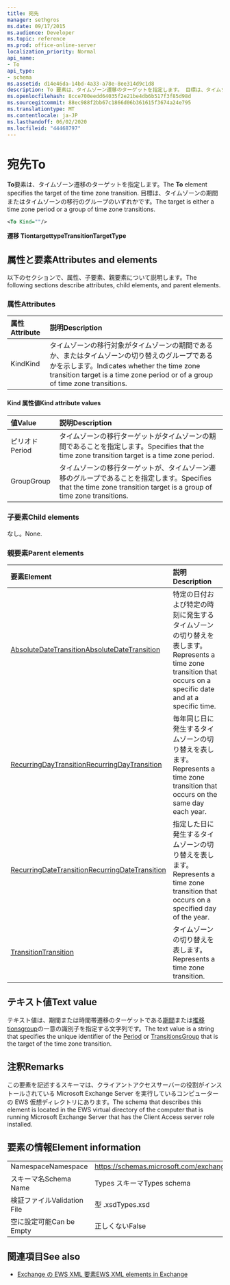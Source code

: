 ```yaml
---
title: 宛先
manager: sethgros
ms.date: 09/17/2015
ms.audience: Developer
ms.topic: reference
ms.prod: office-online-server
localization_priority: Normal
api_name:
- To
api_type:
- schema
ms.assetid: d14e46da-14bd-4a33-a78e-8ee314d9c1d8
description: To 要素は、タイムゾーン遷移のターゲットを指定します。 目標は、タイムゾーンの期間またはタイムゾーンの移行のグループのいずれかです。
ms.openlocfilehash: 8cce700eedd64035f2e21be4db6b517f3f85d98d
ms.sourcegitcommit: 88ec988f2bb67c1866d06b361615f3674a24e795
ms.translationtype: MT
ms.contentlocale: ja-JP
ms.lasthandoff: 06/02/2020
ms.locfileid: "44468797"
---
```

# <a name="to"></a><span data-ttu-id="ae3f3-104">宛先</span><span class="sxs-lookup"><span data-stu-id="ae3f3-104">To</span></span>

<span data-ttu-id="ae3f3-105">**To**要素は、タイムゾーン遷移のターゲットを指定します。</span><span class="sxs-lookup"><span data-stu-id="ae3f3-105">The **To** element specifies the target of the time zone transition.</span></span> <span data-ttu-id="ae3f3-106">目標は、タイムゾーンの期間またはタイムゾーンの移行のグループのいずれかです。</span><span class="sxs-lookup"><span data-stu-id="ae3f3-106">The target is either a time zone period or a group of time zone transitions.</span></span> 
  
```xml
<To Kind=""/>
```

 <span data-ttu-id="ae3f3-107">**遷移 Tiontargettype**</span><span class="sxs-lookup"><span data-stu-id="ae3f3-107">**TransitionTargetType**</span></span>
## <a name="attributes-and-elements"></a><span data-ttu-id="ae3f3-108">属性と要素</span><span class="sxs-lookup"><span data-stu-id="ae3f3-108">Attributes and elements</span></span>

<span data-ttu-id="ae3f3-109">以下のセクションで、属性、子要素、親要素について説明します。</span><span class="sxs-lookup"><span data-stu-id="ae3f3-109">The following sections describe attributes, child elements, and parent elements.</span></span>
  
### <a name="attributes"></a><span data-ttu-id="ae3f3-110">属性</span><span class="sxs-lookup"><span data-stu-id="ae3f3-110">Attributes</span></span>

|<span data-ttu-id="ae3f3-111">**属性**</span><span class="sxs-lookup"><span data-stu-id="ae3f3-111">**Attribute**</span></span>|<span data-ttu-id="ae3f3-112">**説明**</span><span class="sxs-lookup"><span data-stu-id="ae3f3-112">**Description**</span></span>|
|:-----|:-----|
|<span data-ttu-id="ae3f3-113">Kind</span><span class="sxs-lookup"><span data-stu-id="ae3f3-113">Kind</span></span>  <br/> |<span data-ttu-id="ae3f3-114">タイムゾーンの移行対象がタイムゾーンの期間であるか、またはタイムゾーンの切り替えのグループであるかを示します。</span><span class="sxs-lookup"><span data-stu-id="ae3f3-114">Indicates whether the time zone transition target is a time zone period or of a group of time zone transitions.</span></span>  <br/> |
   
#### <a name="kind-attribute-values"></a><span data-ttu-id="ae3f3-115">Kind 属性値</span><span class="sxs-lookup"><span data-stu-id="ae3f3-115">Kind attribute values</span></span>

|<span data-ttu-id="ae3f3-116">**値**</span><span class="sxs-lookup"><span data-stu-id="ae3f3-116">**Value**</span></span>|<span data-ttu-id="ae3f3-117">**説明**</span><span class="sxs-lookup"><span data-stu-id="ae3f3-117">**Description**</span></span>|
|:-----|:-----|
|<span data-ttu-id="ae3f3-118">ピリオド</span><span class="sxs-lookup"><span data-stu-id="ae3f3-118">Period</span></span>  <br/> |<span data-ttu-id="ae3f3-119">タイムゾーンの移行ターゲットがタイムゾーンの期間であることを指定します。</span><span class="sxs-lookup"><span data-stu-id="ae3f3-119">Specifies that the time zone transition target is a time zone period.</span></span>  <br/> |
|<span data-ttu-id="ae3f3-120">Group</span><span class="sxs-lookup"><span data-stu-id="ae3f3-120">Group</span></span>  <br/> |<span data-ttu-id="ae3f3-121">タイムゾーンの移行ターゲットが、タイムゾーン遷移のグループであることを指定します。</span><span class="sxs-lookup"><span data-stu-id="ae3f3-121">Specifies that the time zone transition target is a group of time zone transitions.</span></span>  <br/> |
   
### <a name="child-elements"></a><span data-ttu-id="ae3f3-122">子要素</span><span class="sxs-lookup"><span data-stu-id="ae3f3-122">Child elements</span></span>

<span data-ttu-id="ae3f3-123">なし。</span><span class="sxs-lookup"><span data-stu-id="ae3f3-123">None.</span></span>
  
### <a name="parent-elements"></a><span data-ttu-id="ae3f3-124">親要素</span><span class="sxs-lookup"><span data-stu-id="ae3f3-124">Parent elements</span></span>

|<span data-ttu-id="ae3f3-125">**要素**</span><span class="sxs-lookup"><span data-stu-id="ae3f3-125">**Element**</span></span>|<span data-ttu-id="ae3f3-126">**説明**</span><span class="sxs-lookup"><span data-stu-id="ae3f3-126">**Description**</span></span>|
|:-----|:-----|
|[<span data-ttu-id="ae3f3-127">AbsoluteDateTransition</span><span class="sxs-lookup"><span data-stu-id="ae3f3-127">AbsoluteDateTransition</span></span>](absolutedatetransition.md) <br/> |<span data-ttu-id="ae3f3-128">特定の日付および特定の時刻に発生するタイムゾーンの切り替えを表します。</span><span class="sxs-lookup"><span data-stu-id="ae3f3-128">Represents a time zone transition that occurs on a specific date and at a specific time.</span></span>  <br/> |
|[<span data-ttu-id="ae3f3-129">RecurringDayTransition</span><span class="sxs-lookup"><span data-stu-id="ae3f3-129">RecurringDayTransition</span></span>](recurringdaytransition.md) <br/> |<span data-ttu-id="ae3f3-130">毎年同じ日に発生するタイムゾーンの切り替えを表します。</span><span class="sxs-lookup"><span data-stu-id="ae3f3-130">Represents a time zone transition that occurs on the same day each year.</span></span>  <br/> |
|[<span data-ttu-id="ae3f3-131">RecurringDateTransition</span><span class="sxs-lookup"><span data-stu-id="ae3f3-131">RecurringDateTransition</span></span>](recurringdatetransition.md) <br/> |<span data-ttu-id="ae3f3-132">指定した日に発生するタイムゾーンの切り替えを表します。</span><span class="sxs-lookup"><span data-stu-id="ae3f3-132">Represents a time zone transition that occurs on a specified day of the year.</span></span>  <br/> |
|[<span data-ttu-id="ae3f3-133">Transition</span><span class="sxs-lookup"><span data-stu-id="ae3f3-133">Transition</span></span>](transition.md) <br/> |<span data-ttu-id="ae3f3-134">タイムゾーンの切り替えを表します。</span><span class="sxs-lookup"><span data-stu-id="ae3f3-134">Represents a time zone transition.</span></span>  <br/> |
   
## <a name="text-value"></a><span data-ttu-id="ae3f3-135">テキスト値</span><span class="sxs-lookup"><span data-stu-id="ae3f3-135">Text value</span></span>

<span data-ttu-id="ae3f3-136">テキスト値は、期間または時間帯遷移のターゲットである[期間](period.md)または[推移 tionsgroup](transitionsgroup.md)の一意の識別子を指定する文字列です。</span><span class="sxs-lookup"><span data-stu-id="ae3f3-136">The text value is a string that specifies the unique identifier of the [Period](period.md) or [TransitionsGroup](transitionsgroup.md) that is the target of the time zone transition.</span></span> 
  
## <a name="remarks"></a><span data-ttu-id="ae3f3-137">注釈</span><span class="sxs-lookup"><span data-stu-id="ae3f3-137">Remarks</span></span>

<span data-ttu-id="ae3f3-138">この要素を記述するスキーマは、クライアントアクセスサーバーの役割がインストールされている Microsoft Exchange Server を実行しているコンピューターの EWS 仮想ディレクトリにあります。</span><span class="sxs-lookup"><span data-stu-id="ae3f3-138">The schema that describes this element is located in the EWS virtual directory of the computer that is running Microsoft Exchange Server that has the Client Access server role installed.</span></span>
  
## <a name="element-information"></a><span data-ttu-id="ae3f3-139">要素の情報</span><span class="sxs-lookup"><span data-stu-id="ae3f3-139">Element information</span></span>

|||
|:-----|:-----|
|<span data-ttu-id="ae3f3-140">Namespace</span><span class="sxs-lookup"><span data-stu-id="ae3f3-140">Namespace</span></span>  <br/> |https://schemas.microsoft.com/exchange/services/2006/types  <br/> |
|<span data-ttu-id="ae3f3-141">スキーマ名</span><span class="sxs-lookup"><span data-stu-id="ae3f3-141">Schema Name</span></span>  <br/> |<span data-ttu-id="ae3f3-142">Types スキーマ</span><span class="sxs-lookup"><span data-stu-id="ae3f3-142">Types schema</span></span>  <br/> |
|<span data-ttu-id="ae3f3-143">検証ファイル</span><span class="sxs-lookup"><span data-stu-id="ae3f3-143">Validation File</span></span>  <br/> |<span data-ttu-id="ae3f3-144">型 .xsd</span><span class="sxs-lookup"><span data-stu-id="ae3f3-144">Types.xsd</span></span>  <br/> |
|<span data-ttu-id="ae3f3-145">空に設定可能</span><span class="sxs-lookup"><span data-stu-id="ae3f3-145">Can be Empty</span></span>  <br/> |<span data-ttu-id="ae3f3-146">正しくない</span><span class="sxs-lookup"><span data-stu-id="ae3f3-146">False</span></span>  <br/> |
   
## <a name="see-also"></a><span data-ttu-id="ae3f3-147">関連項目</span><span class="sxs-lookup"><span data-stu-id="ae3f3-147">See also</span></span>



- [<span data-ttu-id="ae3f3-148">Exchange の EWS XML 要素</span><span class="sxs-lookup"><span data-stu-id="ae3f3-148">EWS XML elements in Exchange</span></span>](ews-xml-elements-in-exchange.md)

